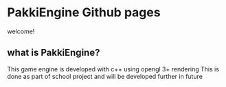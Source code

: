 
# PakkiEngine Github pages

welcome!

## what is PakkiEngine?

This game engine is developed with c++ using opengl 3+ rendering
This is done as part of school project and will be developed further
in future